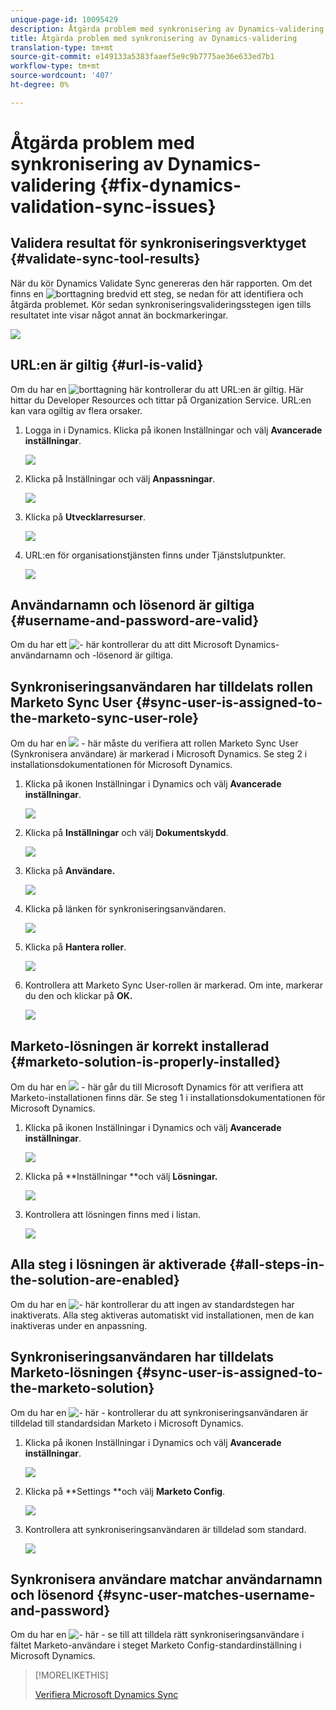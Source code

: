```yaml
---
unique-page-id: 10095429
description: Åtgärda problem med synkronisering av Dynamics-validering - Marketo Docs - Produktdokumentation
title: Åtgärda problem med synkronisering av Dynamics-validering
translation-type: tm+mt
source-git-commit: e149133a5383faaef5e9c9b7775ae36e633ed7b1
workflow-type: tm+mt
source-wordcount: '407'
ht-degree: 0%

---
```



# Åtgärda problem med synkronisering av Dynamics-validering {#fix-dynamics-validation-sync-issues}

## Validera resultat för synkroniseringsverktyget {#validate-sync-tool-results}

När du kör Dynamics Validate Sync genereras den här rapporten. Om det finns en ![borttagning](assets/delete.png) bredvid ett steg, se nedan för att identifiera och åtgärda problemet. Kör sedan synkroniseringsvalideringsstegen igen tills resultatet inte visar något annat än bockmarkeringar.

![](assets/image2015-9-22-15-3a58-3a12.png)

## URL:en är giltig {#url-is-valid}

Om du har en ![borttagning](assets/delete.png) här kontrollerar du att URL:en är giltig. Här hittar du Developer Resources och tittar på Organization Service. URL:en kan vara ogiltig av flera orsaker.

1. Logga in i Dynamics. Klicka på ikonen Inställningar och välj **Avancerade inställningar**.

   ![](assets/one.png)

1. Klicka på Inställningar och välj **Anpassningar**.

   ![](assets/two.png)

1. Klicka på **Utvecklarresurser**.

   ![](assets/three.png)

1. URL:en för organisationstjänsten finns under Tjänstslutpunkter.

   ![](assets/four.png)

## Användarnamn och lösenord är giltiga {#username-and-password-are-valid}

Om du har ett ![- här](assets/delete.png) kontrollerar du att ditt Microsoft Dynamics-användarnamn och -lösenord är giltiga.

## Synkroniseringsanvändaren har tilldelats rollen Marketo Sync User {#sync-user-is-assigned-to-the-marketo-sync-user-role}

Om du har en ![](assets/delete.png) - här måste du verifiera att rollen Marketo Sync User (Synkronisera användare) är markerad i Microsoft Dynamics. Se steg 2 i installationsdokumentationen för Microsoft Dynamics.

1. Klicka på ikonen Inställningar i Dynamics och välj **Avancerade inställningar**.

   ![](assets/one.png)

1. Klicka på **Inställningar** och välj **Dokumentskydd**.

   ![](assets/six.png)

1. Klicka på **Användare.**

   ![](assets/image2015-9-24-9-3a47-3a25.png)

1. Klicka på länken för synkroniseringsanvändaren.

   ![](assets/seven.png)

1. Klicka på **Hantera roller**.

   ![](assets/eight.png)

1. Kontrollera att Marketo Sync User-rollen är markerad. Om inte, markerar du den och klickar på **OK.**

   ![](assets/image2015-9-24-9-3a59-3a21.png)

## Marketo-lösningen är korrekt installerad {#marketo-solution-is-properly-installed}

Om du har en ![](assets/delete.png) - här går du till Microsoft Dynamics för att verifiera att Marketo-installationen finns där. Se steg 1 i installationsdokumentationen för Microsoft Dynamics.

1. Klicka på ikonen Inställningar i Dynamics och välj **Avancerade inställningar**.

   ![](assets/one.png)

1. Klicka på **Inställningar **och välj **Lösningar.**

   ![](assets/eleven.png)

1. Kontrollera att lösningen finns med i listan.

   ![](assets/twelve.png)

## Alla steg i lösningen är aktiverade {#all-steps-in-the-solution-are-enabled}

Om du har en ![- här](assets/delete.png) kontrollerar du att ingen av standardstegen har inaktiverats. Alla steg aktiveras automatiskt vid installationen, men de kan inaktiveras under en anpassning.

## Synkroniseringsanvändaren har tilldelats Marketo-lösningen {#sync-user-is-assigned-to-the-marketo-solution}

Om du har en ![- här](assets/delete.png) - kontrollerar du att synkroniseringsanvändaren är tilldelad till standardsidan Marketo i Microsoft Dynamics.

1. Klicka på ikonen Inställningar i Dynamics och välj **Avancerade inställningar**.

   ![](assets/one.png)

1. Klicka på **Settings **och välj **Marketo Config**.

   ![](assets/thirteen.png)

1. Kontrollera att synkroniseringsanvändaren är tilldelad som standard.

   ![](assets/fourteen.png)

## Synkronisera användare matchar användarnamn och lösenord {#sync-user-matches-username-and-password}

Om du har en ![- här](assets/delete.png) - se till att tilldela rätt synkroniseringsanvändare i fältet Marketo-användare i steget Marketo Config-standardinställning i Microsoft Dynamics.

>[!MORELIKETHIS]
>
>[Verifiera Microsoft Dynamics Sync](../../../../../product-docs/crm-sync/microsoft-dynamics-sync/sync-setup/validate-microsoft-dynamics-sync.md)

